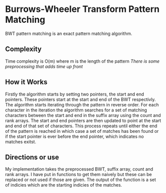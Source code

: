 # Burrows-Wheeler Transform Pattern Matching
 BWT pattern matching is an exact pattern matching algorithm.

## Complexity
Time complexity is O(m) where m is the length of the pattern
*There is some preprocessing that adds time up front*

## How it Works
Firstly the algorithm starts by setting two pointers, the start and end pointers.  These pointers start at the start and end of the BWT respectivly.  The algorithm starts iterating through the pattern in reverse order.  For each character in the iteration the algorithm searches for a set of matching characters between the start and end in the suffix array using the count and rank arrays.  The start and end pointers are then updated to point at the start and end of that set of characters.  This process repeats until either the end of the pattern is reached in which case a set of matches has been found or if the start pointer is ever before the end pointer, which indicates no matches exitst.

## Directions or use
My implementation takes the preprocessed BWT, suffix array, count and rank arrays.  I have put in functions to get them naively but these can be replaced or not used if those are given.  The output of the function is a set of indicies which are the starting indicies of the matches.